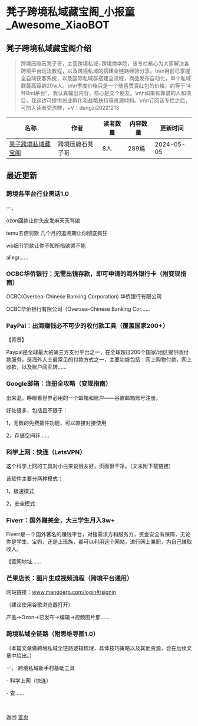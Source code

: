 # 凳子跨境私域藏宝阁_小报童_Awesome_XiaoBOT

## 凳子跨境私域藏宝阁介绍
> 跨境压舱石凳子哥，主营跨境私域+跨境商学院，该专栏核心为大家解决各跨境平台玩法教程，以及跨境私域的搭建全链路经验分享。\n\n目前已掌握全自动获客系统，以及国际私域群搭建全流程，商品发布自动化，单个私域群最高容纳20w人。\n\n季度价格只是一个随喜赞赏红包的价格，约等于“4杯8ml茅台”，我认真输出内容，核心是交个朋友。\n\n如果有靠谱的人和项目，我这边可提供创业孵化和战略扶持等资源倾斜。\n\n订阅该专栏之后，可加入读者交流群，+V：dengzi20221213  
  


|名称|作者|读者数量|内容数量|更新时间|
|---|---|---|---|---|
|[凳子跨境私域藏宝阁](https://xiaobot.net/p/dengzi888?refer=0b133df9-27dc-423b-8101-639049001c13)|跨境压舱石凳子哥|8人|289篇|2024-05-05|

## 最近更新
### 跨境各平台行业黑话1.0

一、

ozon回款让你头皮发麻天天骂娘

temu五倍罚款 几个月的追溯期让你彻底疯狂

wb细节罚款让你不知所措欲罢不能

allegr......

### OCBC华侨银行：无需出镜存款，即可申请的海外银行卡（附变现指南）

OCBC(Oversea-Chinese Banking Corporation) 华侨银行有限公司

OCBC华侨银行有限公司（Oversea-Chinese Banking Cor......

### PayPal：出海赚钱必不可少的收付款工具（覆盖国家200+）

【背景】

Paypal是全球最大的第三方支付平台之一，在全球超过200个国家/地区提供收付款服务，是海外人士最常见的付款方式之一，主要功能包括：网上购物付款，网上收款，以及账户间互转......

### Google邮箱：注册全攻略（变现指南）

出来混，睁眼看世界必用的一个邮箱和账户——谷歌邮箱账号注册。

好处很多，包括且不限于：

1，无数的免费插件功能，可以直接对接使用

2，存储空间非......

### 科学上网：快连（LetsVPN）

这个科学上网的工具对小白来说很友好，页面很干净。（文末附下载链接）

该软件主要分两种模式：

1，极速模式

2，安全模式

### Fiverr：国外赚美金，大三学生月入3w+

Fiverr是一个国外著名的赚钱平台，对接需求方和服务方，资金安全有保障，无论你是学生、宝妈，还是上班族，都可以利用这个网站，进行网上兼职，为自己赚取收入。

【官网地址......

### 芒果店长：图片生成视频流程（跨境平台通用）

网站链接：www.mangoerp.com/login#/signin

（建议使用谷歌浏览器打开）

产品→Ozon→已发布→编辑→视频图片那......

### 跨境私域全链路（附思维导图1.0）

（本篇文章做跨境私域全链路逻辑梳理，具体技巧策略以及其他资源，会在后续文章中给出。）

一、 跨境私域新手村基础工具

\- 科学上网（快连）

\- 安......


<a href="https://github.com/Reno9527/awesome-xiaobot" style="color: white; text-decoration: none;">awesome-xiaobot</a>

返回 [首页](../README.md)
